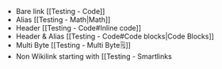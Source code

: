 - Bare link [[Testing - Code]]
- Alias [[Testing - Math|Math]]
- Header [[Testing - Code#Inline code]]
- Header & Alias [[Testing - Code#Code blocks|Code Blocks]]
- Multi Byte [[Testing - Multi Byte🗒️]]
- Non Wikilink starting with [[Testing - Smartlinks